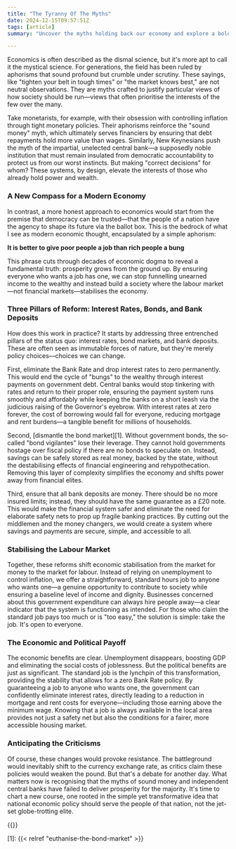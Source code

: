 ```yaml
---
title: "The Tyranny Of The Myths"
date: 2024-12-15T09:57:51Z
tags: [article]
summary: "Uncover the myths holding back our economy and explore a bold vision: jobs for all, zero interest rates, and a system designed to serve the many—not the few"

---
```

Economics is often described as the dismal science, but it's more apt to
call it the mystical science. For generations, the field has been ruled by
aphorisms that sound profound but crumble under scrutiny. These sayings,
like "tighten your belt in tough times" or "the market knows best," are
not neutral observations. They are myths crafted to justify particular
views of how society should be run—views that often prioritise the
interests of the few over the many.

Take monetarists, for example, with their obsession with controlling
inflation through tight monetary policies. Their aphorisms reinforce the
"sound money" myth, which ultimately serves financiers by ensuring that
debt repayments hold more value than wages. Similarly, New Keynesians push
the myth of the impartial, unelected central bank—a supposedly noble
institution that must remain insulated from democratic accountability
to protect us from our worst instincts. But making "correct decisions" for
whom? These systems, by design, elevate the interests of those who
already hold power and wealth.

### A New Compass for a Modern Economy

In contrast, a more honest approach to economics would start from the
premise that democracy can be trusted—that the people of a nation have
the agency to shape its future via the ballot box. This is the bedrock of
what I see as modern economic thought, encapsulated by a simple aphorism:

**It is better to give poor people a job than rich people a bung**

This phrase cuts through decades of economic dogma to reveal a fundamental
truth: prosperity grows from the ground up. By ensuring everyone who
wants a job has one, we can stop funnelling unearned income to the
wealthy and instead build a society where the labour market—not
financial markets—stabilises the economy.

### Three Pillars of Reform: Interest Rates, Bonds, and Bank Deposits

How does this work in practice? It starts by addressing three
entrenched pillars of the status quo: interest rates, bond markets,
and bank deposits. These are often seen as immutable forces of nature,
but they're merely policy choices—choices we can change.

First, eliminate the Bank Rate and drop interest rates to zero permanently. This
would end the cycle of "bungs" to the wealthy through interest payments
on government debt. Central banks would stop tinkering with rates and
return to their proper role, ensuring the payment system runs smoothly and
affordably while keeping the banks on a short leash via the judicious
raising of the Governor's eyebrow. With interest rates at zero forever, the
cost of borrowing would fall for everyone, reducing mortgage and rent
burdens—a tangible benefit for millions of households.

Second, [dismantle the bond market][1]. Without government bonds, the
so-called "bond vigilantes" lose their leverage. They cannot hold
governments hostage over fiscal policy if there are no bonds to speculate
on. Instead, savings can be safely stored as real money, backed by the
state, without the destabilising effects of financial engineering and
rehypothecation. Removing this layer of complexity simplifies the economy
and shifts power away from financial elites.

Third, ensure that all bank deposits are money. There should be no more
insured limits; instead, they should have the same guarantee as a £20
note. This would make the financial system safer and eliminate the need
for elaborate safety nets to prop up fragile banking practices. By cutting
out the middlemen and the money changers, we would create a system where
savings and payments are secure, simple, and accessible to all.

### Stabilising the Labour Market

Together, these reforms shift economic stabilisation from the market for
money to the market for labour. Instead of relying on unemployment to
control inflation, we offer a straightforward, standard hours job to anyone
who wants one—a genuine opportunity to contribute to society while
ensuring a baseline level of income and dignity. Businesses concerned
about this government expenditure can always hire people away—a clear
indicator that the system is functioning as intended. For those who claim
the standard job pays too much or is "too easy," the solution is simple:
take the job. It's open to everyone.

### The Economic and Political Payoff

The economic benefits are clear. Unemployment disappears, boosting GDP and
eliminating the social costs of joblessness. But the political benefits
are just as significant. The standard job is the lynchpin of this
transformation, providing the stability that allows for a zero Bank Rate
policy. By guaranteeing a job to anyone who wants one, the government can
confidently eliminate interest rates, directly leading to a reduction
in mortgage and rent costs for everyone—including those earning above the
minimum wage. Knowing that a job is always available in the local area
provides not just a safety net but also the conditions for a fairer,
more accessible housing market.

### Anticipating the Criticisms

Of course, these changes would provoke resistance. The battleground
would inevitably shift to the currency exchange rate, as critics claim
these policies would weaken the pound. But that's a debate for another
day. What matters now is recognising that the myths of sound money and
independent central banks have failed to deliver prosperity for the
majority. It's time to chart a new course, one rooted in the simple yet
transformative idea that national economic policy should serve the people
of that nation, not the jet-set globe-trotting elite.

{{<joindiscord>}}

[1]: {{< relref "euthanise-the-bond-market" >}}

